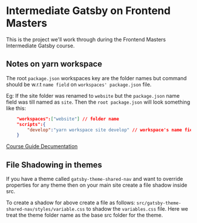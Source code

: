 # Intermediate Gatsby on Frontend Masters

This is the project we'll work through during the Frontend Masters Intermediate Gatsby course.

## Notes on yarn workspace

The root `package.json` workspaces key are the folder names but command should be w.r.t `name field` on `workspaces' package.json` file.

Eg: If the site folder was renamed to `website` but the `package.json` name field was till named as `site`. Then the `root package.json` will look something like this:

```json
	"workspaces":["website"] // folder name
	"scripts":{
		"develop":"yarn workspace site develop" // workspace's name field on package.json
	}
```

[Course Guide Decumentation](https://frontendmasters.learnwithjason.dev/intermediate-gatsby/)

## File Shadowing in themes

If you have a theme called `gatsby-theme-shared-nav` and want to override properties for any theme then on your main site create a file shadow inside src.

To create a shadow for above create a file as follows: `src/gatsby-theme-shared-nav/styles/variable.css` to shadow the `variables.css` file. Here we treat the theme folder name as the base src folder for the theme.

